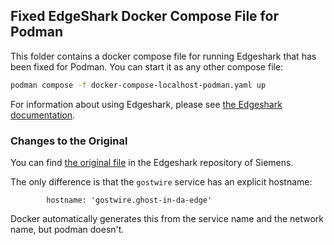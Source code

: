 ## Fixed EdgeShark Docker Compose File for Podman

This folder contains a docker compose file for running Edgeshark that has been fixed for Podman. You can start it as any other compose file:

```sh
podman compose -f docker-compose-localhost-podman.yaml up
```

For information about using Edgeshark, please see [the Edgeshark documentation](https://edgeshark.siemens.io/#/).

### Changes to the Original

You can find [the original file](https://github.com/siemens/edgeshark/raw/main/deployments/wget/docker-compose-localhost.yaml) in the Edgeshark repository of Siemens.

The only difference is that the `gostwire` service has an explicit hostname:

```
        hostname: 'gostwire.ghost-in-da-edge'
```

Docker automatically generates this from the service name and the network name, but podman doesn't.
